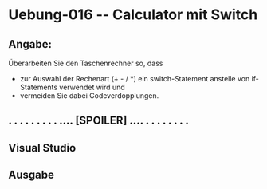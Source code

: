 # Uebung-016  --  Calculator mit Switch

## Angabe:
Überarbeiten Sie den Taschenrechner so, dass 
- zur Auswahl der Rechenart (+ - / *) ein switch-Statement anstelle von if-Statements verwendet wird und
- vermeiden Sie dabei Codeverdopplungen.

## . . . . . . . . . .... [SPOILER] .... . . . . . . . . 

## Visual Studio

## Ausgabe

